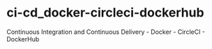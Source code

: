 # ci-cd_docker-circleci-dockerhub
Continuous Integration  and Continuous Delivery   - Docker -  CircleCI -  DockerHub
